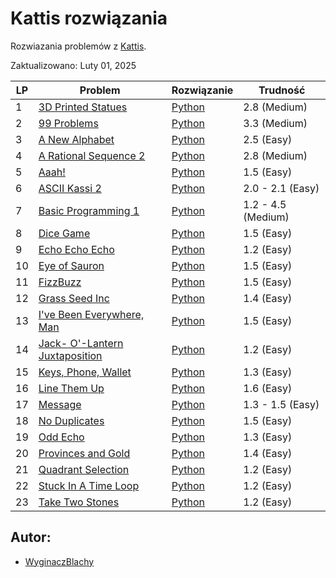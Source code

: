 # Kattis rozwiązania 
Rozwiazania problemów z [Kattis](https://open.kattis.com/). 

Zaktualizowano: Luty 01, 2025

 | LP | Problem | Rozwiązanie | Trudność |
 | -- | ------- | ----------- | -------- |
 | 1 | [3D Printed Statues](https://open.kattis.com/problems/3dprinter) | [Python](https://github.com/WyginaczBlachy/Kattis/blob/main/Kattis/3D%20Printed%20Statues/3dprinter.py) |2.8 (Medium)|
 | 2 | [99 Problems](https://open.kattis.com/problems/99problems) | [Python](https://github.com/WyginaczBlachy/Kattis/blob/main/Kattis/99%20Problems/99problems.py) |3.3 (Medium)|
 | 3 | [A New Alphabet](https://open.kattis.com/problems/anewalphabet) | [Python](https://github.com/WyginaczBlachy/Kattis/blob/main/Kattis/A%20New%20Alphabet/anewalphabet.py) |2.5 (Easy)|
 | 4 | [A Rational Sequence 2](https://open.kattis.com/problems/rationalsequence2) | [Python](https://github.com/WyginaczBlachy/Kattis/blob/main/Kattis/A%20Rational%20Sequence%202/rationalsequence2.py) |2.8 (Medium)|
 | 5 | [Aaah!](https://open.kattis.com/problems/aaah) | [Python](https://github.com/WyginaczBlachy/Kattis/blob/main/Kattis/Aaah!/aaah.py) |1.5 (Easy)|
 | 6 | [ASCII Kassi 2](https://open.kattis.com/problems/asciikassi2) | [Python](https://github.com/WyginaczBlachy/Kattis/blob/main/Kattis/ASCII%20Kassi%202/asciikassi2.py) |2.0 - 2.1 (Easy)|
 | 7 | [Basic Programming 1](https://open.kattis.com/problems/basicprogramming1) | [Python](https://github.com/WyginaczBlachy/Kattis/blob/main/Kattis/Basic%20Programming%201/basicprogramming1.py) |1.2 - 4.5 (Medium)|
 | 8 | [Dice Game](https://open.kattis.com/problems/dicegame) | [Python](https://github.com/WyginaczBlachy/Kattis/blob/main/Kattis/Dice%20Game/dicegame.py) |1.5 (Easy)|
 | 9 | [Echo Echo Echo](https://open.kattis.com/problems/echoechoecho) | [Python](https://github.com/WyginaczBlachy/Kattis/blob/main/Kattis/Echo%20Echo%20Echo/echoechoecho.py) |1.2 (Easy)|
 | 10 | [Eye of Sauron](https://open.kattis.com/problems/eyeofsauron) | [Python](https://github.com/WyginaczBlachy/Kattis/blob/main/Kattis/Eye%20of%20Sauron/eyeofsauron.py) |1.5 (Easy)|
 | 11 | [FizzBuzz](https://open.kattis.com/problems/fizzbuzz) | [Python](https://github.com/WyginaczBlachy/Kattis/blob/main/Kattis/FizzBuzz/fizzbuzz.py) |1.5 (Easy)|
 | 12 | [Grass Seed Inc](https://open.kattis.com/problems/grassseed) | [Python](https://github.com/WyginaczBlachy/Kattis/blob/main/Kattis/Grass%20Seed%20Inc/grassseed.py) |1.4 (Easy)|
 | 13 | [I've Been Everywhere, Man](https://open.kattis.com/problems/everywhere) | [Python](https://github.com/WyginaczBlachy/Kattis/blob/main/Kattis/I've%20Been%20Everywhere,%20Man/everywhere.py) |1.5 (Easy)|
 | 14 | [Jack- O'-Lantern Juxtaposition](https://open.kattis.com/problems/jackolanternjuxtaposition) | [Python](https://github.com/WyginaczBlachy/Kattis/blob/main/Kattis/Jack-%20O'-Lantern%20Juxtaposition/jackolanternjuxtaposition.py) |1.2 (Easy)|
 | 15 | [Keys, Phone, Wallet](https://open.kattis.com/problems/keysphonewallet) | [Python](https://github.com/WyginaczBlachy/Kattis/blob/main/Kattis/Keys,%20Phone,%20Wallet/keysphonewallet.py) |1.3 (Easy)|
 | 16 | [Line Them Up](https://open.kattis.com/problems/lineup) | [Python](https://github.com/WyginaczBlachy/Kattis/blob/main/Kattis/Line%20Them%20Up/lineup.py) |1.6 (Easy)|
 | 17 | [Message](https://open.kattis.com/problems/meddelande) | [Python](https://github.com/WyginaczBlachy/Kattis/blob/main/Kattis/Message/meddelande.py) |1.3 - 1.5 (Easy)|
 | 18 | [No Duplicates](https://open.kattis.com/problems/nodup) | [Python](https://github.com/WyginaczBlachy/Kattis/blob/main/Kattis/No%20Duplicates/nodup.py) |1.5 (Easy)|
 | 19 | [Odd Echo](https://open.kattis.com/problems/oddecho) | [Python](https://github.com/WyginaczBlachy/Kattis/blob/main/Kattis/Odd%20Echo/oddecho.py) |1.3 (Easy)|
 | 20 | [Provinces and Gold](https://open.kattis.com/problems/provincesandgold) | [Python](https://github.com/WyginaczBlachy/Kattis/blob/main/Kattis/Provinces%20and%20Gold/provincesandgold.py) |1.4 (Easy)|
 | 21 | [Quadrant Selection](https://open.kattis.com/problems/quadrant) | [Python](https://github.com/WyginaczBlachy/Kattis/blob/main/Kattis/Quadrant%20Selection/quadrant.py) |1.2 (Easy)|
 | 22 | [Stuck In A Time Loop](https://open.kattis.com/problems/timeloop) | [Python](https://github.com/WyginaczBlachy/Kattis/blob/main/Kattis/Stuck%20In%20A%20Time%20Loop/timeloop.py) |1.2 (Easy)|
 | 23 | [Take Two Stones](https://open.kattis.com/problems/twostones) | [Python](https://github.com/WyginaczBlachy/Kattis/blob/main/Kattis/Take%20Two%20Stones/twostones.py) |1.2 (Easy)|


## Autor:
- [WyginaczBlachy](https://open.kattis.com/users/wyginaczblachy)